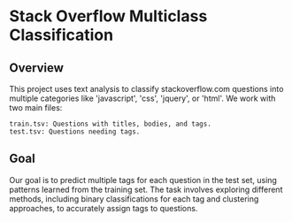 # Stack Overflow Multiclass Classification

## Overview

This project uses text analysis to classify stackoverflow.com questions into multiple categories like 'javascript', 'css', 'jquery', or 'html'. We work with two main files:

    train.tsv: Questions with titles, bodies, and tags.
    test.tsv: Questions needing tags.

## Goal

Our goal is to predict multiple tags for each question in the test set, using patterns learned from the training set. The task involves exploring different methods, including binary classifications for each tag and clustering approaches, to accurately assign tags to questions.
